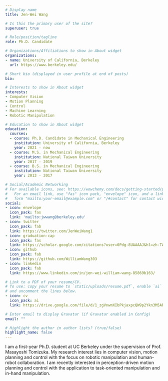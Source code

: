 ```yaml
---
# Display name
title: Jen-Wei Wang

# Is this the primary user of the site?
superuser: true

# Role/position/tagline
role: Ph.D. Candidate

# Organizations/Affiliations to show in About widget
organizations:
- name: University of California, Berkeley
  url: https://www.berkeley.edu/

# Short bio (displayed in user profile at end of posts)
bio:

# Interests to show in About widget
interests:
- Computer Vision
- Motion Planning
- Control
- Machine Learning
- Robotic Manipulation

# Education to show in About widget
education:
  courses:
  - course: Ph.D. Candidate in Mechanical Engineering
    institution: University of California, Berkeley
    year: 2021 - now
  - course: M.S. in Mechanical Engineering
    institution: National Taiwan University
    year: 2017 - 2019
  - course: B.S. in Mechanical Engineering
    institution: National Taiwan University
    year: 2013 - 2017

# Social/Academic Networking
# For available icons, see: https://wowchemy.com/docs/getting-started/page-builder/#icons
#   For an email link, use "fas" icon pack, "envelope" icon, and a link in the
#   form "mailto:your-email@example.com" or "/#contact" for contact widget.
social:
- icon: envelope
  icon_pack: fas
  link: 'mailto:jwwang@berkeley.edu'
- icon: twitter
  icon_pack: fab
  link: https://twitter.com/JenWeiWang1
- icon: graduation-cap
  icon_pack: fas
  link: https://scholar.google.com/citations?user=0Pdg-8UAAAAJ&hl=zh-TW&oi=sra
- icon: github
  icon_pack: fab
  link: https://github.com/WilliamWang303
- icon: linkedin
  icon_pack: fab
  link: https://www.linkedin.com/in/jen-wei-william-wang-85869b163/

# Link to a PDF of your resume/CV.
# To use: copy your resume to `static/uploads/resume.pdf`, enable `ai` icons in `params.toml`, 
# and uncomment the lines below.
- icon: cv
  icon_pack: ai
  link: https://drive.google.com/file/d/1_zgVnwmXIbPkjaxpcQW9p2Ykn3M5AbVS/view?usp=sharing

# Enter email to display Gravatar (if Gravatar enabled in Config)
email: ""

# Highlight the author in author lists? (true/false)
highlight_name: false
---
```


I am a first-year Ph.D. student at UC Berkeley under the supervision of Prof. Masayoshi Tomizuka. My research interest lies in computer vision, motion planning and control with the focus on robotic manipulation and human-robot collaboration. I am recently interested in perception-driven motion planning and control with the application to task-oriented manipulation and in-hand manipulation. 

